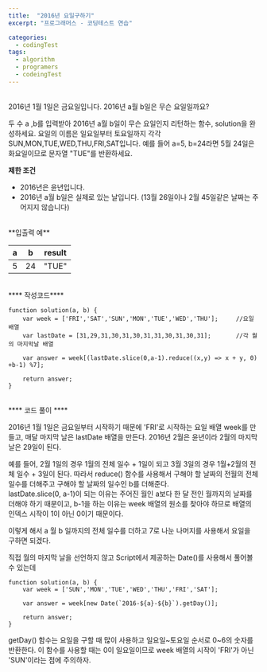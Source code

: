 ```yaml
---
title:  "2016년 요일구하기"
excerpt: "프로그래머스 - 코딩테스트 연습"

categories:
  - codingTest
tags: 
  - algorithm 
  - programers
  - codeingTest
---
```



<br/>
2016년 1월 1일은 금요일입니다. 2016년 a월 b일은 무슨 요일일까요? 

두 수 a ,b를 입력받아 2016년 a월 b일이 무슨 요일인지 리턴하는 함수, solution을 완성하세요. 요일의 이름은 일요일부터 토요일까지 각각 SUN,MON,TUE,WED,THU,FRI,SAT입니다. 예를 들어 a=5, b=24라면 5월 24일은 화요일이므로 문자열 "TUE"를 반환하세요.


**제한 조건**

* 2016년은 윤년입니다.
* 2016년 a월 b일은 실제로 있는 날입니다. (13월 26일이나 2월 45일같은 날짜는 주어지지 않습니다)


<br/>
**입출력 예**

|a|b|result|
|---|---|---|
|5|24|"TUE"|


<br/>
**** 작성코드****

    function solution(a, b) {
        var week = ['FRI','SAT','SUN','MON','TUE','WED','THU'];     //요일배열
        var lastDate = [31,29,31,30,31,30,31,31,30,31,30,31];       //각 월의 마지막날 배열

        var answer = week[(lastDate.slice(0,a-1).reduce((x,y) => x + y, 0) +b-1) %7];

        return answer;
    }


<br/>
**** 코드 풀이 ****

2016년 1월 1일은 금요일부터 시작하기 때문에 'FRI'로 시작하는 요일 배열 week를 만들고, 매달 마지막 날은 lastDate 배열을 만든다. 2016년 2월은 윤년이라 2월의 마지막 날은 29일이 된다.

예를 들어, 2월 1일의 경우 1월의 전체 일수 + 1일이 되고 3월 3일의 경우 1월+2월의 전체 일수 + 3일이 된다.
따라서 reduce() 함수를 사용해서 구해야 할 날짜의 전월의 전체 일수를 더해주고 구해야 할 날짜의 일수인 b를 더해준다.<br/>
lastDate.slice(0, a-1)이 되는 이유는 주어진 월인 a보다 한 달 전인 월까지의 날짜를 더해야 하기 때문이고,
b-1을 하는 이유는 week 배열의 원소를 찾아야 하므로 배열의 인덱스 시작이 1이 아닌 0이기 때문이다.

이렇게 해서 a 월 b 일까지의 전체 일수를 더하고 7로 나눈 나머지를 사용해서 요일을 구하면 되겠다.


직접 월의 마지막 날을 선언하지 않고 Script에서 제공하는 Date()를 사용해서 풀어볼 수 있는데

    function solution(a, b) {
        var week = ['SUN','MON','TUE','WED','THU','FRI','SAT'];

        var answer = week[new Date(`2016-${a}-${b}`).getDay()];

        return answer;
    }

getDay() 함수는 요일을 구할 때 많이 사용하고 일요일~토요일 순서로 0~6의 숫자를 반환한다.
이 함수를 사용할 때는 0이 일요일이므로 week 배열의 시작이 'FRI'가 아닌 'SUN'이라는 점에 주의하자.

<br/>